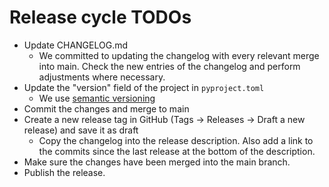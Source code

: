 # Release cycle TODOs

- Update CHANGELOG.md
  - We committed to updating the changelog with every relevant merge into main. Check the new entries of the changelog and perform adjustments where necessary.
- Update the "version" field of the project in `pyproject.toml`
  - We use [semantic versioning](https://semver.org/)
- Commit the changes and merge to main
- Create a new release tag in GitHub (Tags -> Releases -> Draft a new release) and save it as draft
  - Copy the changelog into the release description. Also add a link to the commits since the last release at the bottom of the description.
- Make sure the changes have been merged into the main branch.
- Publish the release.
